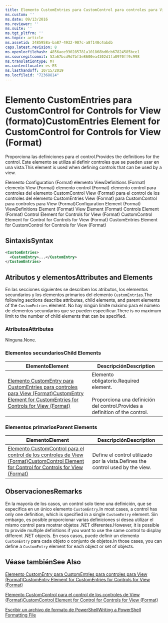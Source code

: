 ```yaml
---
title: Elemento CustomEntries para CustomControl para controles para View (Format) | Microsoft Docs
ms.custom: ''
ms.date: 09/13/2016
ms.reviewer: ''
ms.suite: ''
ms.tgt_pltfrm: ''
ms.topic: article
ms.assetid: 3485958a-ba87-4932-907c-a8f140c4abdb
caps.latest.revision: 8
ms.openlocfilehash: 4856aee930285781a101868bd6cb67824585bce1
ms.sourcegitcommit: 52a67bcd9d7bf3e8600ea4302d1fa8970ff9c998
ms.translationtype: MT
ms.contentlocale: es-ES
ms.lasthandoff: 10/15/2019
ms.locfileid: "72368814"
---
```

# <a name="customentries-element-for-customcontrol-for-controls-for-view-format"></a><span data-ttu-id="c4c48-102">Elemento CustomEntries para CustomControl for Controls for View (formato)</span><span class="sxs-lookup"><span data-stu-id="c4c48-102">CustomEntries Element for CustomControl for Controls for View (Format)</span></span>

<span data-ttu-id="c4c48-103">Proporciona las definiciones para el control.</span><span class="sxs-lookup"><span data-stu-id="c4c48-103">Provides the definitions for the control.</span></span> <span data-ttu-id="c4c48-104">Este elemento se utiliza al definir controles que se pueden usar en una vista.</span><span class="sxs-lookup"><span data-stu-id="c4c48-104">This element is used when defining controls that can be used by a view.</span></span>

<span data-ttu-id="c4c48-105">Elemento Configuration (Format) elemento ViewDefinitions (Format) elemento View (Format) elemento control (Format) elemento control para controles del elemento CustomControl View (Format) para el control de los controles del elemento CustomEntries View (Format) para CustomControl para controles para View (Format)</span><span class="sxs-lookup"><span data-stu-id="c4c48-105">Configuration Element (Format) ViewDefinitions Element (Format) View Element (Format) Controls Element (Format) Control Element for Controls for View (Format) CustomControl Element for Control for Controls for View (Format) CustomEntries Element for CustomControl for Controls for View (Format)</span></span>

## <a name="syntax"></a><span data-ttu-id="c4c48-106">Sintaxis</span><span class="sxs-lookup"><span data-stu-id="c4c48-106">Syntax</span></span>

```xml
<CustomEntries>
  <CustomEntry>...</CustomEntry>
</CustomEntries>
```

## <a name="attributes-and-elements"></a><span data-ttu-id="c4c48-107">Atributos y elementos</span><span class="sxs-lookup"><span data-stu-id="c4c48-107">Attributes and Elements</span></span>

<span data-ttu-id="c4c48-108">En las secciones siguientes se describen los atributos, los elementos secundarios y los elementos primarios del elemento `CustomEntries`.</span><span class="sxs-lookup"><span data-stu-id="c4c48-108">The following sections describe attributes, child elements, and parent elements of the `CustomEntries` element.</span></span> <span data-ttu-id="c4c48-109">No hay ningún límite máximo para el número de elementos secundarios que se pueden especificar.</span><span class="sxs-lookup"><span data-stu-id="c4c48-109">There is no maximum limit to the number of child elements that can be specified.</span></span>

### <a name="attributes"></a><span data-ttu-id="c4c48-110">Atributos</span><span class="sxs-lookup"><span data-stu-id="c4c48-110">Attributes</span></span>

<span data-ttu-id="c4c48-111">Ninguna.</span><span class="sxs-lookup"><span data-stu-id="c4c48-111">None.</span></span>

### <a name="child-elements"></a><span data-ttu-id="c4c48-112">Elementos secundarios</span><span class="sxs-lookup"><span data-stu-id="c4c48-112">Child Elements</span></span>

|<span data-ttu-id="c4c48-113">Elemento</span><span class="sxs-lookup"><span data-stu-id="c4c48-113">Element</span></span>|<span data-ttu-id="c4c48-114">Descripción</span><span class="sxs-lookup"><span data-stu-id="c4c48-114">Description</span></span>|
|-------------|-----------------|
|[<span data-ttu-id="c4c48-115">Elemento CustomEntry para CustomEntries para controles para View (Format)</span><span class="sxs-lookup"><span data-stu-id="c4c48-115">CustomEntry Element for CustomEntries for Controls for View (Format)</span></span>](./customentry-element-for-customentries-for-controls-for-view-format.md)|<span data-ttu-id="c4c48-116">Elemento obligatorio.</span><span class="sxs-lookup"><span data-stu-id="c4c48-116">Required element.</span></span><br /><br /> <span data-ttu-id="c4c48-117">Proporciona una definición del control.</span><span class="sxs-lookup"><span data-stu-id="c4c48-117">Provides a definition of the control.</span></span>|

### <a name="parent-elements"></a><span data-ttu-id="c4c48-118">Elementos primarios</span><span class="sxs-lookup"><span data-stu-id="c4c48-118">Parent Elements</span></span>

|<span data-ttu-id="c4c48-119">Elemento</span><span class="sxs-lookup"><span data-stu-id="c4c48-119">Element</span></span>|<span data-ttu-id="c4c48-120">Descripción</span><span class="sxs-lookup"><span data-stu-id="c4c48-120">Description</span></span>|
|-------------|-----------------|
|[<span data-ttu-id="c4c48-121">Elemento CustomControl para el control de los controles de View (Format)</span><span class="sxs-lookup"><span data-stu-id="c4c48-121">CustomControl Element for Control for Controls for View (Format)</span></span>](./customcontrol-element-for-control-for-controls-for-view-format.md)|<span data-ttu-id="c4c48-122">Define el control utilizado por la vista.</span><span class="sxs-lookup"><span data-stu-id="c4c48-122">Defines the control used by the view.</span></span>|

## <a name="remarks"></a><span data-ttu-id="c4c48-123">Observaciones</span><span class="sxs-lookup"><span data-stu-id="c4c48-123">Remarks</span></span>

<span data-ttu-id="c4c48-124">En la mayoría de los casos, un control solo tiene una definición, que se especifica en un único elemento `CustomEntry`.</span><span class="sxs-lookup"><span data-stu-id="c4c48-124">In most cases, a control has only one definition, which is specified in a single `CustomEntry` element.</span></span> <span data-ttu-id="c4c48-125">Sin embargo, es posible proporcionar varias definiciones si desea utilizar el mismo control para mostrar objetos .NET diferentes.</span><span class="sxs-lookup"><span data-stu-id="c4c48-125">However, it is possible to provide multiple definitions if you want to use the same control to display different .NET objects.</span></span> <span data-ttu-id="c4c48-126">En esos casos, puede definir un elemento `CustomEntry` para cada objeto o conjunto de objetos.</span><span class="sxs-lookup"><span data-stu-id="c4c48-126">In those cases, you can define a `CustomEntry` element for each object or set of objects.</span></span>

## <a name="see-also"></a><span data-ttu-id="c4c48-127">Véase también</span><span class="sxs-lookup"><span data-stu-id="c4c48-127">See Also</span></span>

[<span data-ttu-id="c4c48-128">Elemento CustomEntry para CustomEntries para controles para View (Format)</span><span class="sxs-lookup"><span data-stu-id="c4c48-128">CustomEntry Element for CustomEntries for Controls for View (Format)</span></span>](./customentry-element-for-customentries-for-controls-for-view-format.md)

[<span data-ttu-id="c4c48-129">Elemento CustomControl para el control de los controles de View (Format)</span><span class="sxs-lookup"><span data-stu-id="c4c48-129">CustomControl Element for Control for Controls for View (Format)</span></span>](./customcontrol-element-for-control-for-controls-for-view-format.md)

[<span data-ttu-id="c4c48-130">Escribir un archivo de formato de PowerShell</span><span class="sxs-lookup"><span data-stu-id="c4c48-130">Writing a PowerShell Formatting File</span></span>](./writing-a-powershell-formatting-file.md)
